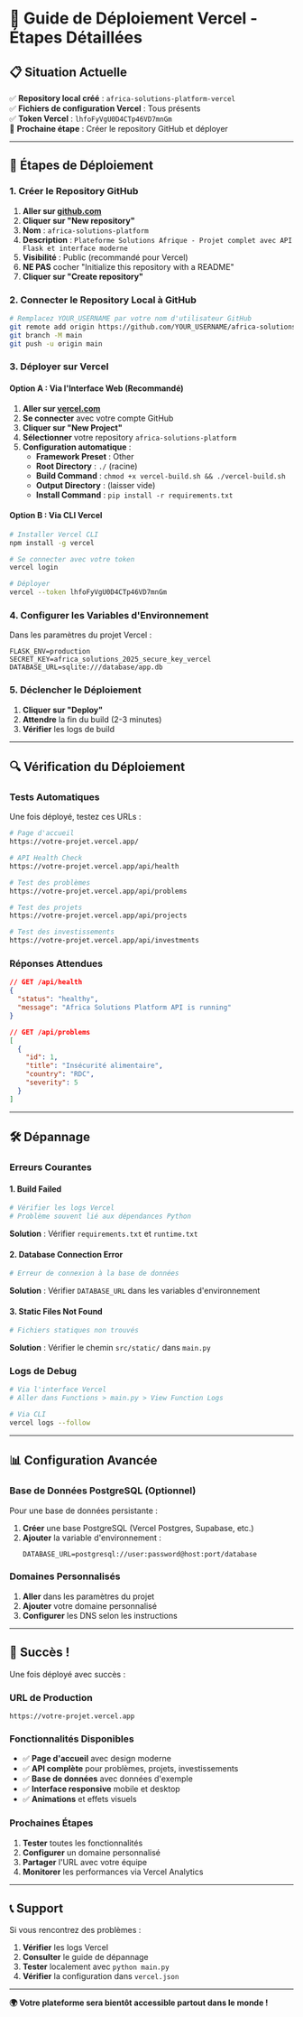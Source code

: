 # 🚀 Guide de Déploiement Vercel - Étapes Détaillées

## 📋 **Situation Actuelle**
✅ **Repository local créé** : `africa-solutions-platform-vercel`  
✅ **Fichiers de configuration Vercel** : Tous présents  
✅ **Token Vercel** : `lhfoFyVgU0D4CTp46VD7mnGm`  
🔄 **Prochaine étape** : Créer le repository GitHub et déployer

---

## 🎯 **Étapes de Déploiement**

### **1. Créer le Repository GitHub**

1. **Aller sur [github.com](https://github.com)**
2. **Cliquer sur "New repository"**
3. **Nom** : `africa-solutions-platform`
4. **Description** : `Plateforme Solutions Afrique - Projet complet avec API Flask et interface moderne`
5. **Visibilité** : Public (recommandé pour Vercel)
6. **NE PAS** cocher "Initialize this repository with a README"
7. **Cliquer sur "Create repository"**

### **2. Connecter le Repository Local à GitHub**

```bash
# Remplacez YOUR_USERNAME par votre nom d'utilisateur GitHub
git remote add origin https://github.com/YOUR_USERNAME/africa-solutions-platform.git
git branch -M main
git push -u origin main
```

### **3. Déployer sur Vercel**

#### **Option A : Via l'Interface Web (Recommandé)**

1. **Aller sur [vercel.com](https://vercel.com)**
2. **Se connecter** avec votre compte GitHub
3. **Cliquer sur "New Project"**
4. **Sélectionner** votre repository `africa-solutions-platform`
5. **Configuration automatique** :
   - **Framework Preset** : Other
   - **Root Directory** : `./` (racine)
   - **Build Command** : `chmod +x vercel-build.sh && ./vercel-build.sh`
   - **Output Directory** : (laisser vide)
   - **Install Command** : `pip install -r requirements.txt`

#### **Option B : Via CLI Vercel**

```bash
# Installer Vercel CLI
npm install -g vercel

# Se connecter avec votre token
vercel login

# Déployer
vercel --token lhfoFyVgU0D4CTp46VD7mnGm
```

### **4. Configurer les Variables d'Environnement**

Dans les paramètres du projet Vercel :

```env
FLASK_ENV=production
SECRET_KEY=africa_solutions_2025_secure_key_vercel
DATABASE_URL=sqlite:///database/app.db
```

### **5. Déclencher le Déploiement**

1. **Cliquer sur "Deploy"**
2. **Attendre** la fin du build (2-3 minutes)
3. **Vérifier** les logs de build

---

## 🔍 **Vérification du Déploiement**

### **Tests Automatiques**

Une fois déployé, testez ces URLs :

```bash
# Page d'accueil
https://votre-projet.vercel.app/

# API Health Check
https://votre-projet.vercel.app/api/health

# Test des problèmes
https://votre-projet.vercel.app/api/problems

# Test des projets
https://votre-projet.vercel.app/api/projects

# Test des investissements
https://votre-projet.vercel.app/api/investments
```

### **Réponses Attendues**

```json
// GET /api/health
{
  "status": "healthy",
  "message": "Africa Solutions Platform API is running"
}

// GET /api/problems
[
  {
    "id": 1,
    "title": "Insécurité alimentaire",
    "country": "RDC",
    "severity": 5
  }
]
```

---

## 🛠️ **Dépannage**

### **Erreurs Courantes**

#### **1. Build Failed**
```bash
# Vérifier les logs Vercel
# Problème souvent lié aux dépendances Python
```

**Solution** : Vérifier `requirements.txt` et `runtime.txt`

#### **2. Database Connection Error**
```bash
# Erreur de connexion à la base de données
```

**Solution** : Vérifier `DATABASE_URL` dans les variables d'environnement

#### **3. Static Files Not Found**
```bash
# Fichiers statiques non trouvés
```

**Solution** : Vérifier le chemin `src/static/` dans `main.py`

### **Logs de Debug**

```bash
# Via l'interface Vercel
# Aller dans Functions > main.py > View Function Logs

# Via CLI
vercel logs --follow
```

---

## 📊 **Configuration Avancée**

### **Base de Données PostgreSQL (Optionnel)**

Pour une base de données persistante :

1. **Créer** une base PostgreSQL (Vercel Postgres, Supabase, etc.)
2. **Ajouter** la variable d'environnement :
   ```env
   DATABASE_URL=postgresql://user:password@host:port/database
   ```

### **Domaines Personnalisés**

1. **Aller** dans les paramètres du projet
2. **Ajouter** votre domaine personnalisé
3. **Configurer** les DNS selon les instructions

---

## 🎉 **Succès !**

Une fois déployé avec succès :

### **URL de Production**
`https://votre-projet.vercel.app`

### **Fonctionnalités Disponibles**
- ✅ **Page d'accueil** avec design moderne
- ✅ **API complète** pour problèmes, projets, investissements
- ✅ **Base de données** avec données d'exemple
- ✅ **Interface responsive** mobile et desktop
- ✅ **Animations** et effets visuels

### **Prochaines Étapes**
1. **Tester** toutes les fonctionnalités
2. **Configurer** un domaine personnalisé
3. **Partager** l'URL avec votre équipe
4. **Monitorer** les performances via Vercel Analytics

---

## 📞 **Support**

Si vous rencontrez des problèmes :

1. **Vérifier** les logs Vercel
2. **Consulter** le guide de dépannage
3. **Tester** localement avec `python main.py`
4. **Vérifier** la configuration dans `vercel.json`

---

**🌍 Votre plateforme sera bientôt accessible partout dans le monde !**

